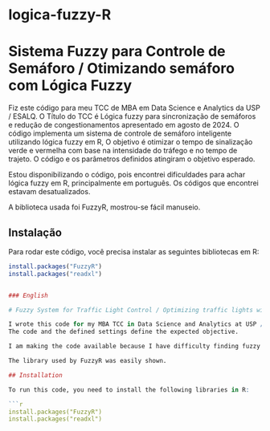 # logica-fuzzy-R

# Sistema Fuzzy para Controle de Semáforo / Otimizando semáforo com Lógica Fuzzy 

Fiz este código para meu TCC de MBA em Data Science e Analytics da USP / ESALQ. O Título do TCC é Lógica fuzzy para sincronização de semáforos e redução de congestionamentos apresentado em agosto de 2024.  O código implementa um sistema de controle de semáforo inteligente utilizando lógica fuzzy em R, O objetivo é otimizar o tempo de sinalização verde e vermelha com base na intensidade do tráfego e no tempo de trajeto. 
O código e os parâmetros definidos atingiram o objetivo esperado.

Estou disponibilizando o código, pois encontrei dificuldades para achar lógica fuzzy em R, principalmente em português. Os códigos que encontrei estavam desatualizados. 

A biblioteca usada foi FuzzyR, mostrou-se fácil manuseio.

## Instalação

Para rodar este código, você precisa instalar as seguintes bibliotecas em R:

```r
install.packages("FuzzyR")
install.packages("readxl")


### English

# Fuzzy System for Traffic Light Control / Optimizing traffic lights with Fuzzy Logic

I wrote this code for my MBA TCC in Data Science and Analytics at USP / ESALQ. The title of the TCC is Fuzzy logic for synchronizing traffic lights and reducing congestion, presented in August 2024. The code implements an intelligent traffic light control system using fuzzy logic in R. The goal is to improve the green and red signaling time based on traffic intensity and trajectory speed.
The code and the defined settings define the expected objective.

I am making the code available because I have difficulty finding fuzzy logic in R, especially in Portuguese. The codes I found were outdated.

The library used by FuzzyR was easily shown.

## Installation

To run this code, you need to install the following libraries in R:

```r
install.packages("FuzzyR")
install.packages("readxl")
